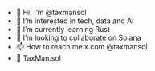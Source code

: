 - 👋 Hi, I’m @taxmansol
- 👀 I’m interested in tech, data and AI
- 🌱 I’m currently learning Rust
- 💞️ I’m looking to collaborate on Solana
- 📫 How to reach me x.com @taxmansol
- 📧 TaxMan.sol

<!---
taxmansol/taxmansol is a ✨ special ✨ repository because its `README.md` (this file) appears on your GitHub profile.
You can click the Preview link to take a look at your changes.
--->

